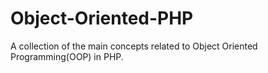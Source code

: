 # Object-Oriented-PHP
A collection of the main concepts related to Object Oriented Programming(OOP) in PHP.
